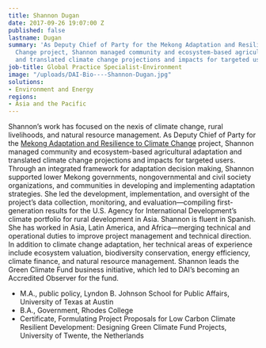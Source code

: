 ```yaml
---
title: Shannon Dugan
date: 2017-09-26 19:07:00 Z
published: false
lastname: Dugan
summary: 'As Deputy Chief of Party for the Mekong Adaptation and Resilience to Climate
  Change project, Shannon managed community and ecosystem-based agricultural adaptation
  and translated climate change projections and impacts for targeted users. '
job-title: Global Practice Specialist-Environment
image: "/uploads/DAI-Bio----Shannon-Dugan.jpg"
solutions:
- Environment and Energy
regions:
- Asia and the Pacific
---
```


Shannon’s work has focused on the nexis of climate change, rural livelihoods, and natural resource management. As Deputy Chief of Party for the [Mekong Adaptation and Resilience to Climate Change](https://www.dai.com/our-work/projects/southeast-asia-mekong-adaptation-and-resilience-climate-change-arcc) project, Shannon managed community and ecosystem-based agricultural adaptation and translated climate change projections and impacts for targeted users. Through an integrated framework for adaptation decision making, Shannon supported lower Mekong governments, nongovernmental and civil society organizations, and communities in developing and implementing adaptation strategies. She led the development, implementation, and oversight of the project’s data collection, monitoring, and evaluation—compiling first-generation results for the U.S. Agency for International Development’s climate portfolio for rural development in Asia.
Shannon is fluent in Spanish. She has worked in Asia, Latin America, and Africa—merging technical and operational duties to improve project management and technical direction. In addition to climate change adaptation, her technical areas of experience include ecosystem valuation, biodiversity conservation, energy efficiency, climate finance, and natural resource management. Shannon leads the Green Climate Fund business initiative, which led to DAI’s becoming an Accredited Observer for the fund.

* M.A., public policy, Lyndon B. Johnson School for Public Affairs, University of Texas at Austin
* B.A., Government, Rhodes College
* Certificate, Formulating Project Proposals for Low Carbon Climate Resilient Development: Designing Green Climate Fund Projects, University of Twente, the Netherlands